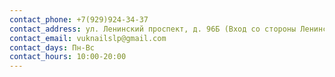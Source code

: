 ```yaml
---
contact_phone: +7(929)924-34-37
contact_address: ул. Ленинский проспект, д. 96Б (Вход со стороны Ленинского проспекта)
contact_email: vuknailslp@gmail.com
contact_days: Пн-Вс
contact_hours: 10:00-20:00
---
```

